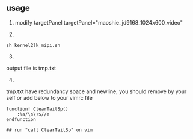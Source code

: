 ## usage
1. modify targetPanel
targetPanel="maoshie_jd9168_1024x600_video"

2. 
```
sh kernel2lk_mipi.sh
```

3.
output file is tmp.txt

4.
tmp.txt have redundancy space and newline, you should remove by your self
or add below to your vimrc file
```
function! ClearTailSp()
	:%s/\s\+$//e
endfunction

## run "call ClearTailSp" on vim
```
